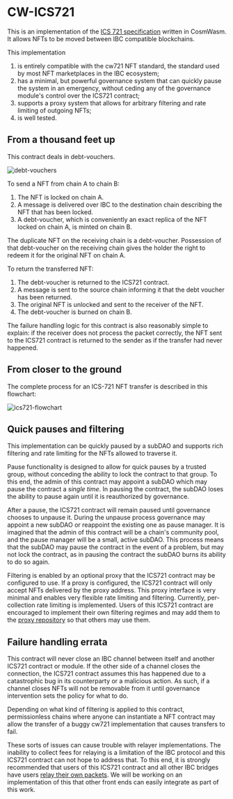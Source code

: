 # CW-ICS721

This is an implementation of the [ICS 721
specification](https://github.com/cosmos/ibc/tree/master/spec/app/ics-721-nft-transfer)
written in CosmWasm. It allows NFTs to be moved between IBC compatible
blockchains.

This implementation

1. is entirely compatible with the cw721 NFT standard, the standard
   used by most NFT marketplaces in the IBC ecosystem;
2. has a minimal, but powerful governance system that can quickly
   pause the system in an emergency, without ceding any of the
   governance module's control over the ICS721 contract;
3. supports a proxy system that allows for arbitrary filtering and
   rate limiting of outgoing NFTs;
4. is well tested.

## From a thousand feet up

This contract deals in debt-vouchers.

![debt-vouchers](https://user-images.githubusercontent.com/30676292/210026430-ab673969-23b7-4ffd-964c-d22453e5adeb.png)

To send a NFT from chain A to chain B:

1. The NFT is locked on chain A.
2. A message is delivered over IBC to the destination chain describing
   the NFT that has been locked.
3. A debt-voucher, which is conveniently an exact replica of the NFT
   locked on chain A, is minted on chain B.

The duplicate NFT on the receiving chain is a debt-voucher. Possession
of that debt-voucher on the receiving chain gives the holder the right
to redeem it for the original NFT on chain A.

To return the transferred NFT:

1. The debt-voucher is returned to the ICS721 contract.
2. A message is sent to the source chain informing it that the debt
   voucher has been returned.
3. The original NFT is unlocked and sent to the receiver of the NFT.
4. The debt-voucher is burned on chain B.

The failure handling logic for this contract is also reasonably simple
to explain: if the receiver does not process the packet correctly, the
NFT sent to the ICS721 contract is returned to the sender as if the transfer
had never happened.

## From closer to the ground

The complete process for an ICS-721 NFT transfer is described in this
flowchart:

![ics721-flowchart](https://user-images.githubusercontent.com/30676292/195717720-8d0629c1-dcdb-4f99-8ffd-b828dc1a216d.png)

## Quick pauses and filtering

This implementation can be quickly paused by a subDAO and supports
rich filtering and rate limiting for the NFTs allowed to traverse it.

Pause functionality is designed to allow for quick pauses by a trusted
group, without conceding the ability to lock the contract to that
group. To this end, the admin of this contract may appoint a subDAO
which may pause the contract a _single time_. In pausing the contract,
the subDAO loses the ability to pause again until it is reauthorized
by governance.

After a pause, the ICS721 contract will remain paused until governance chooses
to unpause it. During the unpause process governance may appoint a new
subDAO or reappoint the existing one as pause manager. It is imagined
that the admin of this contract will be a chain's community pool, and
the pause manager will be a small, active subDAO. This process means
that the subDAO may pause the contract in the event of a problem, but
may not lock the contract, as in pausing the contract the subDAO burns
its ability to do so again.

Filtering is enabled by an optional proxy that the ICS721 contract may be
configured to use. If a proxy is configured, the ICS721 contract will only
accept NFTs delivered by the proxy address. This proxy interface is
very minimal and enables very flexible rate limiting and
filtering. Currently, per-collection rate limiting is
implemented. Users of this ICS721 contract are encouraged to implement their
own filtering regimes and may add them to the [proxy
repository](https://github.com/arkprotocol/cw721-proxy) so that others may
use them.

## Failure handling errata

This contract will never close an IBC channel between itself and
another ICS721 contract or module. If the other side of a channel closes the connection,
the ICS721 contract assumes this has happened due to a catastrophic bug in its
counterparty or a malicious action. As such, if a channel closes NFTs
will not be removable from it until governance intervention sets the
policy for what to do.

Depending on what kind of filtering is applied to this contract,
permissionless chains where anyone can instantiate a NFT contract may
allow the transfer of a buggy cw721 implementation that causes
transfers to fail.

These sorts of issues can cause trouble with relayer
implementations. The inability to collect fees for relaying is a
limitation of the IBC protocol and this ICS721 contract can not hope
to address that. To this end, it is strongly recommended that users of
this ICS721 contract and all other IBC bridges have users [relay their own
packets](https://github.com/DA0-DA0/dao-dao-ui/issues/885). We will be
working on an implementation of this that other front ends can easily
integrate as part of this work.
